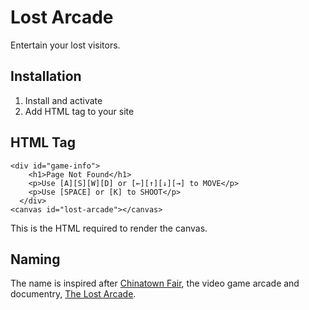 # Lost Arcade

Entertain your lost visitors.

## Installation

1. Install and activate
2. Add HTML tag to your site

## HTML Tag

```
<div id="game-info">
    <h1>Page Not Found</h1>
    <p>Use [A][S][W][D] or [←][↑][↓][→] to MOVE</p>
    <p>Use [SPACE] or [K] to SHOOT</p>
  </div>
<canvas id="lost-arcade"></canvas>
```

This is the HTML required to render the canvas.

## Naming

The name is inspired after [Chinatown Fair](https://en.wikipedia.org/wiki/Chinatown_Fair), the video game arcade and documentry, [The Lost Arcade](https://www.imdb.com/title/tt3780754/).
